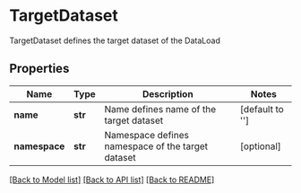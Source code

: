 # TargetDataset

TargetDataset defines the target dataset of the DataLoad
## Properties
Name | Type | Description | Notes
------------ | ------------- | ------------- | -------------
**name** | **str** | Name defines name of the target dataset | [default to '']
**namespace** | **str** | Namespace defines namespace of the target dataset | [optional] 

[[Back to Model list]](../README.md#documentation-for-models) [[Back to API list]](../README.md#documentation-for-api-endpoints) [[Back to README]](../README.md)


